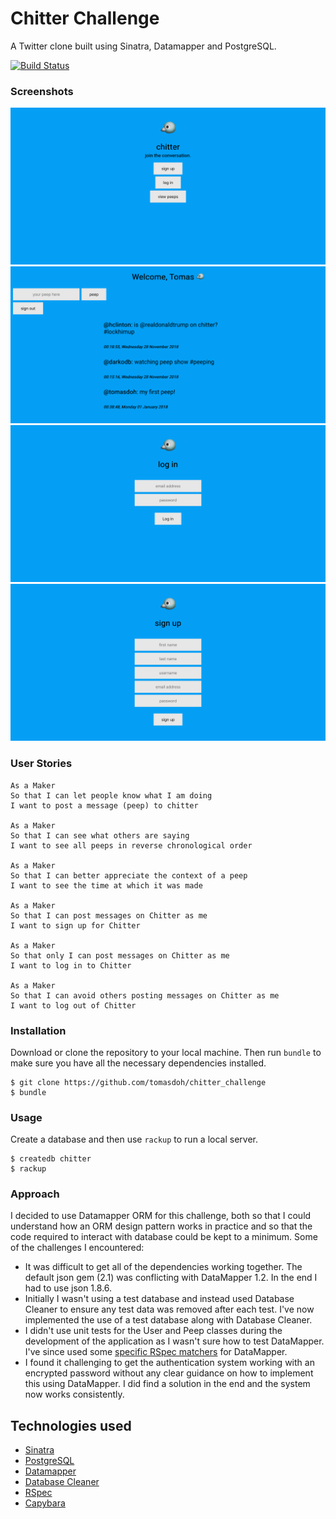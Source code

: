 Chitter Challenge
=================

A Twitter clone built using Sinatra, Datamapper and PostgreSQL.

[![Build Status](https://travis-ci.org/makersacademy/chitter-challenge.svg?branch=master)](https://travis-ci.org/makersacademy/chitter-challenge)

### Screenshots

![chitter homepage screenshot](/public/images/homepage.png)
![chitter peeps screenshot](/public/images/peeps.png)
![chitter log-in screenshot](/public/images/log-in.png)
![chitter sign-up screenshot](/public/images/sign-up.png)

### User Stories
```
As a Maker
So that I can let people know what I am doing  
I want to post a message (peep) to chitter

As a Maker
So that I can see what others are saying  
I want to see all peeps in reverse chronological order

As a Maker
So that I can better appreciate the context of a peep
I want to see the time at which it was made

As a Maker
So that I can post messages on Chitter as me
I want to sign up for Chitter

As a Maker
So that only I can post messages on Chitter as me
I want to log in to Chitter

As a Maker
So that I can avoid others posting messages on Chitter as me
I want to log out of Chitter

```
### Installation

Download or clone the repository to your local machine. Then run `bundle` to make sure you have all the necessary dependencies installed.

```
$ git clone https://github.com/tomasdoh/chitter_challenge
$ bundle
```

### Usage

Create a database and then use `rackup` to run a local server.
```
$ createdb chitter
$ rackup
```

### Approach

I decided to use Datamapper ORM for this challenge, both so that I could understand how an ORM design pattern works in practice and so that the code required to interact with database could be kept to a minimum.
Some of the challenges I encountered:

- It was difficult to get all of the dependencies working together. The default json gem (2.1) was conflicting with DataMapper 1.2. In the end I had to use json 1.8.6.
- Initially I wasn't using a test database and instead used Database Cleaner to ensure any test data was removed after each test. I've now implemented the use of a test database along with Database Cleaner.
- I didn't use unit tests for the User and Peep classes during the development of the application as I wasn't sure how to test DataMapper. I've since used some [specific RSpec matchers](https://github.com/greyblake/dm-rspec) for DataMapper.
- I found it challenging to get the authentication system working with an encrypted password without any clear guidance on how to implement this using DataMapper. I did find a solution in the end and the system now works consistently.

## Technologies used

- [Sinatra](http://sinatrarb.com/intro.html)
- [PostgreSQL](https://www.postgresql.org/download/)
- [Datamapper](https://datamapper.org/)
- [Database Cleaner](https://github.com/DatabaseCleaner/database_cleaner)
- [RSpec](https://github.com/rspec/rspec)
- [Capybara](https://github.com/teamcapybara/capybara)
